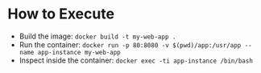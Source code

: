 # How to Execute
- Build the image: `docker build -t my-web-app .`
- Run the container: `docker run -p 80:8080 -v $(pwd)/app:/usr/app --name app-instance my-web-app`
- Inspect inside the container: `docker exec -ti app-instance /bin/bash`
